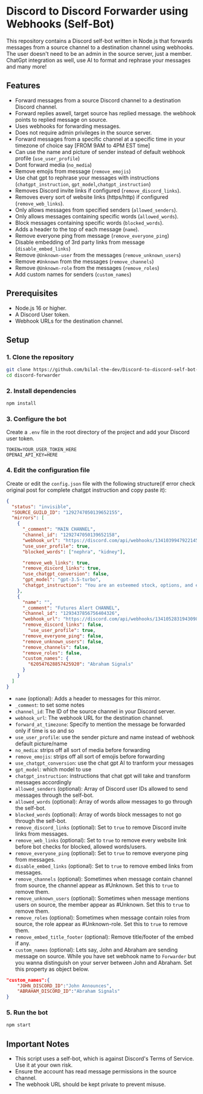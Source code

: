 # Discord to Discord Forwarder using Webhooks (Self-Bot)

This repository contains a Discord self-bot written in Node.js that forwards messages from a source channel to a destination channel using webhooks. The user doesn't need to be an admin in the source server, just a member. ChatGpt integration as well, use AI to format and rephrase your messages and many more!

## Features

- Forward messages from a source Discord channel to a destination Discord channel.
- Forward replies aswell, target source has replied message. the webhook points to replied message on source.
- Uses webhooks for forwarding messages.
- Does not require admin privileges in the source server.
- Forward messages from a specific channel at a specific time in your timezone of choice say [FROM 9AM to 4PM EST time]
- Can use the name and picture of sender instead of default webhook profile (`use_user_profile`)
- Dont forward media (`no_media`)
- Remove emojis from message (`remove_emojis`)
- Use chat gpt to rephrase your messages with instructions (`chatgpt_instruction`, `gpt_model`,`chatgpt_instruction`)
- Removes Discord invite links if configured (`remove_discord_links`).
- Removes every sort of website links (https/http) if configured (`remove_web_links`).
- Only allows messages from specified senders (`allowed_senders`).
- Only allows messages containing specific words (`allowed_words`).
- Block messages containing specific words (`blocked_words`).
- Adds a header to the top of each message (`name`).
- Remove everyone ping from message (`remove_everyone_ping`)
- Disable embedding of 3rd party links from message (`disable_embed_links`)
- Remove `@Unknown-user` from the messages (`remove_unknown_users`)
- Remove `#Unknown` from the messages (`remove_channels`)
- Remove `@Unknown-role` from the messages (`remove_roles`)
- Add custom names for senders (`custom_names`)

## Prerequisites

- Node.js 16 or higher.
- A Discord User token.
- Webhook URLs for the destination channel.

## Setup

### 1. Clone the repository

```sh
git clone https://github.com/bilal-the-dev/Discord-to-discord-self-bot-forwarder.git discord-forwarder
cd discord-forwarder
```

### 2. Install dependencies

```sh
npm install
```

### 3. Configure the bot

Create a `.env` file in the root directory of the project and add your Discord user token.

```env
TOKEN=YOUR_USER_TOKEN_HERE
OPENAI_API_KEY=HERE
```

### 4. Edit the configuration file

Create or edit the `config.json` file with the following structure(if error check original post for complete chatgpt instruction and copy paste it):

```json
{
  "status": "invisible",
  "SOURCE_GUILD_ID": "1292747050139652155",
  "mirrors": [
    {
      "_comment": "MAIN CHANNEL",
      "channel_id": "1292747050139652158",
      "webhook_url": "https://discord.com/api/webhooks/1341039947922145290/NcnFrqAD7zKDAoNR3AF2x0XqkUXWOyFhpveNtgMwPRrQdLVGulgwGVArsc1HKTulibbO",
      "use_user_profile": true,
      "blocked_words": ["nephra", "kidney"],

      "remove_web_links": true,
      "remove_discord_links": true,
      "use_chatgpt_conversion": false,
      "gpt_model": "gpt-3.5-turbo",
      "chatgpt_instruction": "You are an esteemed stock, options, and equities trader. You KNOW all the ticker symbols on the NYSE and other major stock"
    },
    {
      "name": "",
      "_comment": "Futures Alert CHANNEL",
      "channel_id": "1293437856756404326",
      "webhook_url": "https://discord.com/api/webhooks/1341052831943098489/Vlyz69hb0pN4yEW6A5VhhyPuS2p6tizIQ35FBZdrEg0fcE_dI7nSyKA-ciklu7bZpZ_k",
      "remove_discord_links": false,
        "use_user_profile": true,
      "remove_everyone_ping": false,
      "remove_unknown_users": false,
      "remove_channels": false,
      "remove_roles": false,
      "custom_names": {
        "620547628857425920": "Abraham Signals"
      }
    }
  ]
}
```

- `name` (optional): Adds a header to messages for this mirror.
- `_comment`: to set some notes
- `channel_id`: The ID of the source channel in your Discord server.
- `webhook_url`: The webhook URL for the destination channel.
- `forward_at_timezone`: Specify to mention the message be forwarded only if time is so and so
- `use_user_profile`: use the sender picture and name instead of webhook default picture/name
- `no_media`: strips off all sort of media before forwarding
- `remove_emojis`: strips off all sort of emojis before forwarding
- `use_chatgpt_conversion`: use the chat gpt AI to tranform your messages
- `gpt_model`: which model to use
- `chatgpt_instruction`: instructions that chat gpt will take and transform messages accordingly
- `allowed_senders` (optional): Array of Discord user IDs allowed to send messages through the self-bot.
- `allowed_words` (optional): Array of words allow messages to go through the self-bot.
- `blocked_words` (optional): Array of words block messages to not go through the self-bot.
- `remove_discord_links` (optional): Set to `true` to remove Discord invite links from messages.
- `remove_web_links` (optional): Set to `true` to remove every website link before bot checks for blocked, allowed words/users.
- `remove_everyone_ping` (optional): Set to `true` to remove everyone ping from messages.
- `disable_embed_links` (optional): Set to `true` to remove embed links from messages.
- `remove_channels` (optional): Sometimes when message contain channel from source, the channel appear as #Unknown. Set this to `true` to remove them.
- `remove_unknown_users` (optional): Sometimes when message mentions users on source, the member appear as #Unknown. Set this to `true` to remove them.
- `remove_roles` (optional): Sometimes when message contain roles from source, the role appear as #Unknown-role. Set this to `true` to remove them.
- `remove_embed_title_footer` (optional): Remove title/footer of the embed if any.
- `custom_names` (optional): Lets say, John and Abraham are sending message on source. While you have set webhook name to `Forwarder` but you wanna distinguish on your server between John and Abraham. Set this property as object below.

```json
"custom_names":{
	"JOHN_DISCORD_ID":"John Announces",
	"ABRAHAM_DISCORD_ID":"Abraham Signals"
}
```

### 5. Run the bot

```sh
npm start
```

## Important Notes

- This script uses a self-bot, which is against Discord's Terms of Service. Use it at your own risk.
- Ensure the account has read message permissions in the source channel.
- The webhook URL should be kept private to prevent misuse.
